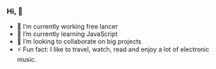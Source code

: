 ### Hi, 👋


- 🔭 I’m currently working free lancer
- 🌱 I’m currently learning JavaScript
- 👯 I’m looking to collaborate on big projects
- ⚡ Fun fact: I like to travel, watch, read and enjoy a lot of electronic music.

